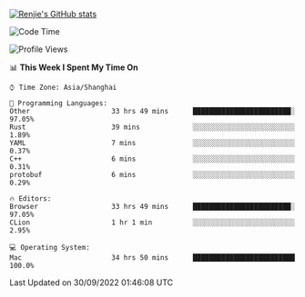 [![Renjie's GitHub stats](https://github-readme-stats.vercel.app/api?username=liurenjie1024&show_icons=true&theme=chartreuse-dark)](https://github.com/anuraghazra/github-readme-stats)

<!--START_SECTION:waka-->
![Code Time](http://img.shields.io/badge/Code%20Time-216%20hrs%205%20mins-blue)

![Profile Views](http://img.shields.io/badge/Profile%20Views-19-blue)

📊 **This Week I Spent My Time On** 

```text
⌚︎ Time Zone: Asia/Shanghai

💬 Programming Languages: 
Other                    33 hrs 49 mins      ████████████████████████░   97.05% 
Rust                     39 mins             ░░░░░░░░░░░░░░░░░░░░░░░░░   1.89% 
YAML                     7 mins              ░░░░░░░░░░░░░░░░░░░░░░░░░   0.37% 
C++                      6 mins              ░░░░░░░░░░░░░░░░░░░░░░░░░   0.31% 
protobuf                 6 mins              ░░░░░░░░░░░░░░░░░░░░░░░░░   0.29%

🔥 Editors: 
Browser                  33 hrs 49 mins      ████████████████████████░   97.05% 
CLion                    1 hr 1 min          ░░░░░░░░░░░░░░░░░░░░░░░░░   2.95%

💻 Operating System: 
Mac                      34 hrs 50 mins      █████████████████████████   100.0%

```


 Last Updated on 30/09/2022 01:46:08 UTC
<!--END_SECTION:waka-->

